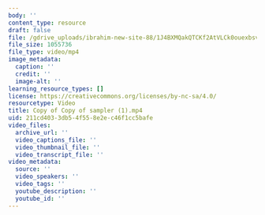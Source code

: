 ```yaml
---
body: ''
content_type: resource
draft: false
file: /gdrive_uploads/ibrahim-new-site-88/1J4BXMQakQTCKf2AtVLCk0ouexbsv6ouJ/copy-of-copy-of-sampler-1.mp4
file_size: 1055736
file_type: video/mp4
image_metadata:
  caption: ''
  credit: ''
  image-alt: ''
learning_resource_types: []
license: https://creativecommons.org/licenses/by-nc-sa/4.0/
resourcetype: Video
title: Copy of Copy of sampler (1).mp4
uid: 211cd403-3db5-4f55-8e2e-c46f1cc5bafe
video_files:
  archive_url: ''
  video_captions_file: ''
  video_thumbnail_file: ''
  video_transcript_file: ''
video_metadata:
  source: ''
  video_speakers: ''
  video_tags: ''
  youtube_description: ''
  youtube_id: ''
---
```

